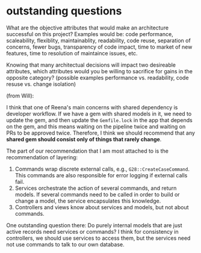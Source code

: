 # outstanding questions

What are the objective attributes that would make an architecture successful on this project?
Examples would be: code performance, scaleability, flexiblity, maintainablity, readability, code reuse, separation of concerns, fewer bugs, transparency of code impact, time to market of new features, time to resolution of maintaince issues, etc.

Knowing that many architectual decisions will impact two desireable attributes, which attributes would you be willing to sacrifice for gains in the opposite category?  (possible examples performance vs. readability, code resuse vs. change isolation)

(from Will):

I think that one of Reena's main concerns with shared dependency is developer workflow. If we have a gem with shared
models in it, we need to update the gem, and then update the `Gemfile.lock` in the app that depends on the gem, and this
means waiting on the pipeline twice and waiting on PRs to be approved twice. Therefore, I think we should recommend that
any **shared gem should consist only of things that rarely change**. 

The part of our recommendation that I am most attached to is the recommendation of layering: 

1. Commands wrap discrete external calls, e.g., `G28::CreateCaseCommand`. This commands are also responsible for error logging if external calls fail. 
2. Services orchestrate the action of several commands, and return models. If several commands need to be called in order to build or change a model, the service encapsulates this knowledge. 
3. Controllers and views know about services and models, but not about commands. 

One outstanding question there: Do purely internal models that are just active records need services or commands? I think for consistency in controllers, we should use services to access them, but the services need not use commands to talk to our own database. 
